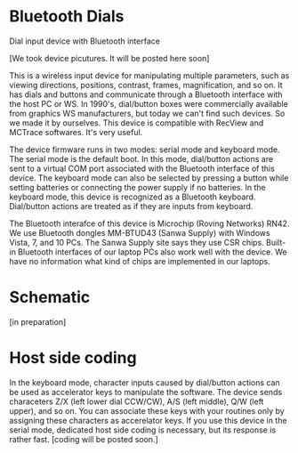 # Bluetooth Dials
Dial input device with Bluetooth interface

[We took device picutures. It will be posted here soon]<br>

This is a wireless input device for manipulating multiple parameters, such as viewing directions, positions, contrast, frames, magnification, and so on. It has dials and buttons and communicate through a Bluetooth interface with the host PC or WS. In 1990's, dial/button boxes were commercially available from graphics WS manufacturers, but today we can't find such devices. So we made it by ourselves. This device is compatible with RecView and MCTrace softwares. It's very useful.<br>

The device firmware runs in two modes: serial mode and keyboard mode. The serial mode is the default boot. In this mode, dial/button actions are sent to a virtual COM port associated with the Bluetooth interface of this device. The keyboard mode can also be selected by pressing a button while setting batteries or connecting the power supply if no batteries. In the keyboard mode, this device is recognized as a Bluetooth keyboard. Dial/button actions are treated as if they are inputs from keyboard. 

The Bluetooth interafce of this device is Microchip (Roving Networks) RN42. We use Bluetooth dongles MM-BTUD43 (Sanwa Supply) with Windows Vista, 7, and 10 PCs. The Sanwa Supply site says they use CSR chips. Built-in Bluetooth interfaces of our laptop PCs also work well with the device. We have no information what kind of chips are implemented in our laptops. 

# Schematic
[in preparation]

# Host side coding
In the keyboard mode, character inputs caused by dial/button actions can be used as accelerator keys to manipulate the software. The device sends characeters Z/X (left lower dial CCW/CW), A/S (left middle), Q/W (left upper), and so on. You can associate these keys with your routines only by assigning these characters as accerelator keys. If you use this device in the serial mode, dedicated host side coding is necessary, but its response is rather fast. 
[coding will be posted soon.]
